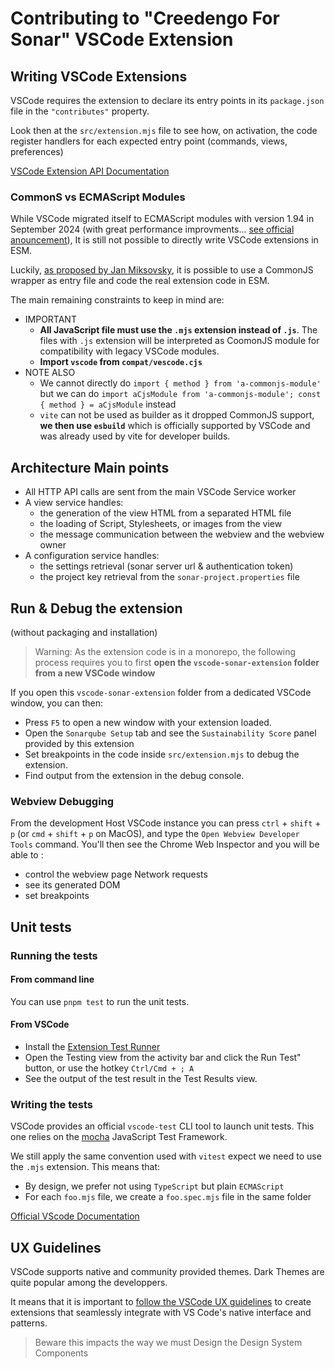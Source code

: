 # Contributing to "Creedengo For Sonar" VSCode Extension

## Writing VSCode Extensions

VSCode requires the extension to declare its entry points in its `package.json` file in the `"contributes"` property.

Look then at the `src/extension.mjs` file to see how, on activation, the code register handlers for each expected entry point (commands, views, preferences)

[VSCode Extension API Documentation](https://code.visualstudio.com/api)

### CommonS vs ECMAScript Modules

While VSCode migrated itself to ECMAScript modules with version 1.94 in September 2024 (with great performance improvments... [see official anouncement](https://jan.miksovsky.com/posts/2025/03-17-vs-code-extension)), It is still not possible to directly write VSCode extensions in ESM.

Luckily, [as proposed by Jan Miksovsky](https://jan.miksovsky.com/posts/2025/03-17-vs-code-extension), it is possible to use a CommonJS wrapper as entry file and code the real extension code in ESM.

The main remaining constraints to keep in mind are:

- IMPORTANT
  - **All JavaScript file must use the `.mjs` extension instead of `.js`**. The files with `.js` extension will be interpreted as CoomonJS module for compatibility with legacy VSCode modules.
  - **Import `vscode` from `compat/vescode.cjs`**
- NOTE ALSO
  - We cannot directly do `import { method } from 'a-commonjs-module'` but we can do `import aCjsModule from 'a-commonjs-module'; const { method } = aCjsModule` instead
  - `vite` can not be used as builder as it dropped CommonJS support, **we then use `esbuild`** which is officially supported by VSCode and was already used by vite for developer builds.

## Architecture Main points

- All HTTP API calls are sent from the main VSCode Service worker
- A view service handles:
  - the generation of the view HTML from a separated HTML file
  - the loading of Script, Stylesheets, or images from the view
  - the message communication between the webview and the webview owner
- A configuration service handles:
  - the settings retrieval (sonar server url & authentication token)
  - the project key retrieval from the `sonar-project.properties` file

## Run & Debug the extension

(without packaging and installation)

> Warning: As the extension code is in a monorepo, the following process requires you to first **open the `vscode-sonar-extension` folder from a new VSCode window**

If you open this `vscode-sonar-extension` folder from a dedicated VSCode window, you can then:

- Press `F5` to open a new window with your extension loaded.
- Open the `Sonarqube Setup` tab and see the `Sustainability Score` panel provided by this extension
- Set breakpoints in the code inside `src/extension.mjs` to debug the extension.
- Find output from the extension in the debug console.

### Webview Debugging

From the development Host VSCode instance you can press  `ctrl` + `shift` + `p` (or `cmd` + `shift` + `p` on MacOS), and type the `Open Webview Developer Tools` command. You'll then see the Chrome Web Inspector and you will be able to :

- control the webview page Network requests
- see its generated DOM
- set breakpoints

## Unit tests

### Running the tests

#### From command line

You can use `pnpm test` to run the unit tests.

#### From VSCode

- Install the [Extension Test Runner](https://marketplace.visualstudio.com/items?itemName=ms-vscode.extension-test-runner)
- Open the Testing view from the activity bar and click the Run Test" button, or use the hotkey `Ctrl/Cmd + ; A`
- See the output of the test result in the Test Results view.

### Writing the tests

VSCode provides an official `vscode-test` CLI tool to launch unit tests. This one relies on the [mocha](https://mochajs.org/next/) JavaScript Test Framework.

We still apply the same convention used with `vitest` expect we need to use the `.mjs` extension. This means that:

- By design, we prefer not using `TypeScript` but plain `ECMAScript`
- For each `foo.mjs` file, we create a `foo.spec.mjs` file in the same folder

[Official VScode Documentation](https://code.visualstudio.com/api/working-with-extensions/testing-extension)

## UX Guidelines

VSCode supports native and community provided themes. Dark Themes are quite popular among the developpers.

It means that it is important to [follow the VSCode UX guidelines](https://code.visualstudio.com/api/ux-guidelines/overview) to create extensions that seamlessly integrate with VS Code's native interface and patterns.

> Beware this impacts the way we must Design the Design System Components
